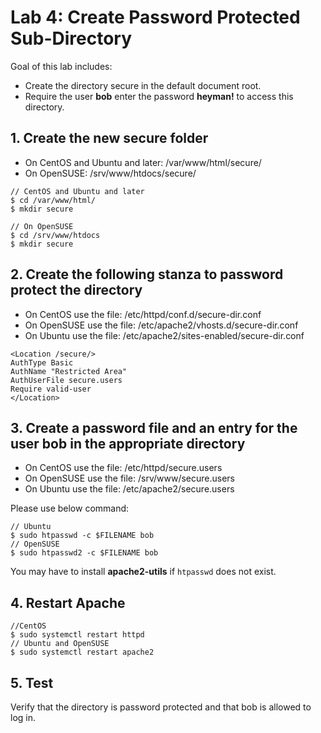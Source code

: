 # Lab 4: Create Password Protected Sub-Directory

Goal of this lab includes:
* Create the directory secure in the default document root.
* Require the user **bob** enter the password **heyman!** to access this directory.

## 1. Create the new secure folder
* On CentOS and Ubuntu and later:
/var/www/html/secure/
* On OpenSUSE:
/srv/www/htdocs/secure/

```
// CentOS and Ubuntu and later
$ cd /var/www/html/
$ mkdir secure

// On OpenSUSE
$ cd /srv/www/htdocs
$ mkdir secure
```

## 2. Create the following stanza to password protect the directory

* On CentOS use the file:
/etc/httpd/conf.d/secure-dir.conf
* On OpenSUSE use the file:
/etc/apache2/vhosts.d/secure-dir.conf
* On Ubuntu use the file:
/etc/apache2/sites-enabled/secure-dir.conf

```
<Location /secure/>
AuthType Basic
AuthName "Restricted Area"
AuthUserFile secure.users
Require valid-user
</Location>
```

## 3. Create a password file and an entry for the user bob in the appropriate directory

* On CentOS use the file:
/etc/httpd/secure.users
* On OpenSUSE use the file:
/srv/www/secure.users
* On Ubuntu use the file:
/etc/apache2/secure.users

Please use below command: 
```
// Ubuntu
$ sudo htpasswd -c $FILENAME bob
// OpenSUSE
$ sudo htpasswd2 -c $FILENAME bob
```

You may have to install **apache2-utils** if `htpasswd` does not exist.


## 4. Restart Apache
```
//CentOS
$ sudo systemctl restart httpd
// Ubuntu and OpenSUSE
$ sudo systemctl restart apache2
```

## 5. Test
Verify that the directory is password protected and that bob is allowed to log in.
